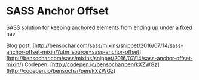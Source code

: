 # SASS Anchor Offset
SASS solution for keeping anchored elements from ending up under a fixed nav

Blog post: [http://bensochar.com/sass/mixins/snippet/2016/07/14/sass-anchor-offset-mixin/?utm_source=sass-anchor-offset](http://bensochar.com/sass/mixins/snippet/2016/07/14/sass-anchor-offset-mixin/)
Codepen: [http://codepen.io/bensochar/pen/kXZWGz](http://codepen.io/bensochar/pen/kXZWGz)
